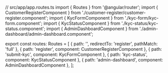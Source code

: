 // src/app/app.routes.ts
import { Routes } from '@angular/router';
import { CustomerRegisterComponent } from './customer-register/customer-register.component';
import { KycFormComponent } from './kyc-form/kyc-form.component';
import { KycStatusComponent } from './kyc-status/kyc-status.component';
import { AdminDashboardComponent } from './admin-dashboard/admin-dashboard.component';

export const routes: Routes = [
  { path: '', redirectTo: 'register', pathMatch: 'full' },
  { path: 'register', component: CustomerRegisterComponent },
  { path: 'submit-kyc', component: KycFormComponent },
  { path: 'kyc-status', component: KycStatusComponent },
  { path: 'admin-dashboard', component: AdminDashboardComponent },
];
